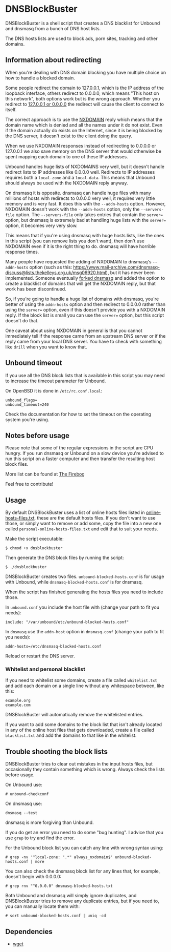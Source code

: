 # DNSBlockBuster

DNSBlockBuster is a shell script that creates a DNS blacklist for Unbound and dnsmasq from a bunch of DNS host lists.

The DNS hosts lists are used to block ads, porn sites, tracking and other domains.

## Information about redirecting

When you're dealing with DNS domain blocking you have multiple choice on how to handle a blocked domain.

Some people redirect the domain to 127.0.0.1, which is the IP address of the loopback interface, others redirect to 0.0.0.0, which means "This host on this network", both options work but is the wrong approach. Whether you redirect to [127.0.0.1 or 0.0.0.0](https://tools.ietf.org/html/rfc6890#section-2.2.2) the redirect will cause the client to connect to itself.

The correct approach is to use the [NXDOMAIN](https://tools.ietf.org/html/draft-ietf-dnsop-nxdomain-cut-05) reply which means that the domain name which is denied and all the names under it do not exist. Even if the domain actually do exists on the Internet, since it is being blocked by the DNS server, it doesn't exist to the client doing the query.

When we use NXDOMAIN responses instead of redirecting to 0.0.0.0 or 127.0.0.1 we also save memory on the DNS server that would otherwise be spent mapping each domain to one of these IP addresses.

Unbound handles huge lists of NXDOMAINS very well, but it doesn't handle redirect lists to IP addresses like 0.0.0.0 well. Redirects to IP addresses requires both a `local-zone` and a `local-data`. This means that Unbound should always be used with the NXDOMAIN reply anyway.

On dnsmasq it is opposite. dnsmasq can handle huge files with many millions of hosts with redirects to 0.0.0.0 very well, it requires very little memory and is very fast. It does this with the `--addn-hosts` option. However, NXDOMAIN doesn't work with the `--addn-hosts` option, only the `--servers-file` option. The `--servers-file` only takes entries that contain the `server=` option, but dnsmasq is extremely bad at handling huge lists with the `server=` option, it becomes very very slow.

This means that if you're using dnsmasq with huge hosts lists, like the ones in this script (you can remove lists you don't want), then don't use NXDOMAIN even if it is the right thing to do. dnsmasq will have horrible response times.

Many people have requested the adding of NXDOMAIN to dnsmasq's `--addn-hosts` option (such as this: <https://www.mail-archive.com/dnsmasq-discuss@lists.thekelleys.org.uk/msg06920.html>), but it has never been implemented. Someone eventually [forked dnsmasq](https://code.google.com/archive/p/dnsmasq-guard/) and added the option to create a blacklist of domains that will get the NXDOMAIN reply, but that work has been discontinued.

So, if you're going to handle a huge list of domains with dnsmasq, you're better of using the `addn-hosts` option and then redirect to 0.0.0.0 rather than using the `server=` option, even if this doesn't provide you with a NXDOMAIN reply. If the block list is small you can use the `server=` option, but this script doesn't do that.

One caveat about using NXDOMAIN in general is that you cannot immediately tell if the response came from an upstream DNS server or if the reply came from your local DNS server. You have to check with something like `drill` when you want to know that.

## Unbound timeout

If you use all the DNS block lists that is available in this script you may need to increase the timeout parameter for Unbound.

On OpenBSD it is done in `/etc/rc.conf.local`:

```
unbound_flags=
unbound_timeout=240
```

Check the documentation for how to set the timeout on the operating system you're using.

## Notes before usage

Please note that some of the regular expressions in the script are CPU hungry. If you run dnsmasq or Unbound on a slow device you're advised to run this script on a faster computer and then transfer the resulting host block files.

More list can be found at [The Firebog](https://firebog.net/)

Feel free to contribute!

## Usage

By default DNSBlockBuster uses a list of online hosts files listed in [online-hosts-files.txt](online-hosts-files.txt), these are the default hosts files. If you don't want to use those, or simply want to remove or add some, copy the file into a new one called `personal-online-hosts-files.txt` and edit that to suit your needs.

Make the script executable:

```
$ chmod +x dnsblockbuster
```

Then generate the DNS block files by running the script:

```
$ ./dnsblockbuster
```

DNSBlockBuster creates two files. `unbound-blocked-hosts.conf` is for usage with Unbound, while `dnsmasq-blocked-hosts.conf` is for dnsmasq.

When the script has finished generating the hosts files you need to include those.

In `unbound.conf` you include the host file with (change your path to fit you needs):

```
include: "/var/unbound/etc/unbound-blocked-hosts.conf"
```

In `dnsmasq` use the `addn-host` option in `dnsmasq.conf` (change your path to fit you needs):

```
addn-hosts=/etc/dnsmasq-blocked-hosts.conf
```

Reload or restart the DNS server.

### Whitelist and personal blacklist

If you need to whitelist some domains, create a file called `whitelist.txt` and add each domain on a single line without any whitespace between, like this:

```
example.org
example.com
```

DNSBlockBuster will automatically remove the whitelisted entries.

If you want to add some domains to the block list that isn't already located in any of the online host files that gets downloaded, create a file called `blacklist.txt` and add the domains to that like in the whitelist.

## Trouble shooting the block lists

DNSBlockBuster tries to clear out mistakes in the input hosts files, but occasionally they contain something which is wrong. Always check the lists before usage.

On Unbound use:

```
# unbound-checkconf
```

On dnsmasq use:

```
dnsmasq --test
```

dnsmasq is more forgiving than Unbound.

If you do get an error you need to do some "bug hunting". I advice that you use `grep` to try and find the error.

For the Unbound block list you can catch any line with wrong syntax using:

```
# grep -nv '^local-zone: ".*" always_nxdomain$' unbound-blocked-hosts.conf | more
```

You can also check the dnsmasq block list for any lines that, for example, doesn't begin with 0.0.0.0:

```
# grep rnv "^0.0.0.0" dnsmasq-blocked-hosts.txt
```

Both Unbound and dnsmasq will simply ignore duplicates, and DNSBlockBuster tries to remove any duplicate entries, but if you need to, you can manually locate them with:

```
# sort unbound-blocked-hosts.conf | uniq -cd
```

## Dependencies

- [wget](https://www.gnu.org/software/wget/)
